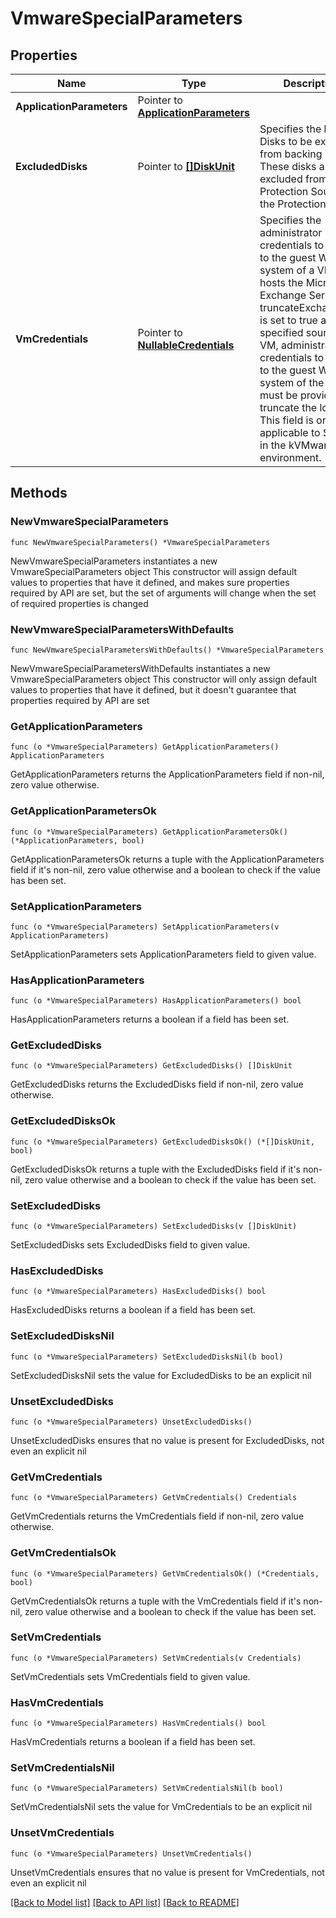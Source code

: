 # VmwareSpecialParameters

## Properties

Name | Type | Description | Notes
------------ | ------------- | ------------- | -------------
**ApplicationParameters** | Pointer to [**ApplicationParameters**](ApplicationParameters.md) |  | [optional] 
**ExcludedDisks** | Pointer to [**[]DiskUnit**](DiskUnit.md) | Specifies the list of Disks to be excluded from backing up. These disks are excluded from all Protection Sources in the Protection Job. | [optional] 
**VmCredentials** | Pointer to [**NullableCredentials**](Credentials.md) | Specifies the administrator credentials to log in to the guest Windows system of a VM that hosts the Microsoft Exchange Server. If truncateExchangeLog is set to true and the specified source is a VM, administrator credentials to log in to the guest Windows system of the VM must be provided to truncate the logs. This field is only applicable to Sources in the kVMware environment. | [optional] 

## Methods

### NewVmwareSpecialParameters

`func NewVmwareSpecialParameters() *VmwareSpecialParameters`

NewVmwareSpecialParameters instantiates a new VmwareSpecialParameters object
This constructor will assign default values to properties that have it defined,
and makes sure properties required by API are set, but the set of arguments
will change when the set of required properties is changed

### NewVmwareSpecialParametersWithDefaults

`func NewVmwareSpecialParametersWithDefaults() *VmwareSpecialParameters`

NewVmwareSpecialParametersWithDefaults instantiates a new VmwareSpecialParameters object
This constructor will only assign default values to properties that have it defined,
but it doesn't guarantee that properties required by API are set

### GetApplicationParameters

`func (o *VmwareSpecialParameters) GetApplicationParameters() ApplicationParameters`

GetApplicationParameters returns the ApplicationParameters field if non-nil, zero value otherwise.

### GetApplicationParametersOk

`func (o *VmwareSpecialParameters) GetApplicationParametersOk() (*ApplicationParameters, bool)`

GetApplicationParametersOk returns a tuple with the ApplicationParameters field if it's non-nil, zero value otherwise
and a boolean to check if the value has been set.

### SetApplicationParameters

`func (o *VmwareSpecialParameters) SetApplicationParameters(v ApplicationParameters)`

SetApplicationParameters sets ApplicationParameters field to given value.

### HasApplicationParameters

`func (o *VmwareSpecialParameters) HasApplicationParameters() bool`

HasApplicationParameters returns a boolean if a field has been set.

### GetExcludedDisks

`func (o *VmwareSpecialParameters) GetExcludedDisks() []DiskUnit`

GetExcludedDisks returns the ExcludedDisks field if non-nil, zero value otherwise.

### GetExcludedDisksOk

`func (o *VmwareSpecialParameters) GetExcludedDisksOk() (*[]DiskUnit, bool)`

GetExcludedDisksOk returns a tuple with the ExcludedDisks field if it's non-nil, zero value otherwise
and a boolean to check if the value has been set.

### SetExcludedDisks

`func (o *VmwareSpecialParameters) SetExcludedDisks(v []DiskUnit)`

SetExcludedDisks sets ExcludedDisks field to given value.

### HasExcludedDisks

`func (o *VmwareSpecialParameters) HasExcludedDisks() bool`

HasExcludedDisks returns a boolean if a field has been set.

### SetExcludedDisksNil

`func (o *VmwareSpecialParameters) SetExcludedDisksNil(b bool)`

 SetExcludedDisksNil sets the value for ExcludedDisks to be an explicit nil

### UnsetExcludedDisks
`func (o *VmwareSpecialParameters) UnsetExcludedDisks()`

UnsetExcludedDisks ensures that no value is present for ExcludedDisks, not even an explicit nil
### GetVmCredentials

`func (o *VmwareSpecialParameters) GetVmCredentials() Credentials`

GetVmCredentials returns the VmCredentials field if non-nil, zero value otherwise.

### GetVmCredentialsOk

`func (o *VmwareSpecialParameters) GetVmCredentialsOk() (*Credentials, bool)`

GetVmCredentialsOk returns a tuple with the VmCredentials field if it's non-nil, zero value otherwise
and a boolean to check if the value has been set.

### SetVmCredentials

`func (o *VmwareSpecialParameters) SetVmCredentials(v Credentials)`

SetVmCredentials sets VmCredentials field to given value.

### HasVmCredentials

`func (o *VmwareSpecialParameters) HasVmCredentials() bool`

HasVmCredentials returns a boolean if a field has been set.

### SetVmCredentialsNil

`func (o *VmwareSpecialParameters) SetVmCredentialsNil(b bool)`

 SetVmCredentialsNil sets the value for VmCredentials to be an explicit nil

### UnsetVmCredentials
`func (o *VmwareSpecialParameters) UnsetVmCredentials()`

UnsetVmCredentials ensures that no value is present for VmCredentials, not even an explicit nil

[[Back to Model list]](../README.md#documentation-for-models) [[Back to API list]](../README.md#documentation-for-api-endpoints) [[Back to README]](../README.md)


